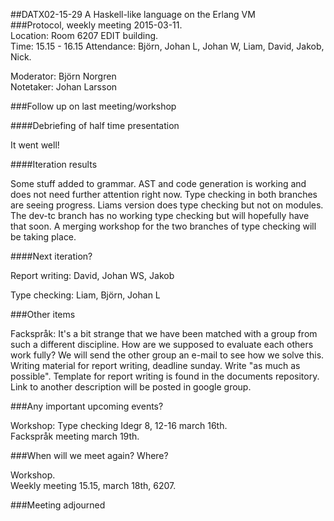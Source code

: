 ##DATX02-15-29 A Haskell-like language on the Erlang VM  
###Protocol, weekly meeting 2015-03-11.  
Location: Room 6207 EDIT building.  
Time: 15.15 - 16.15
Attendance: Björn, Johan L, Johan W, Liam, David, Jakob, Nick.

Moderator: Björn Norgren  
Notetaker: Johan Larsson

###Follow up on last meeting/workshop

####Debriefing of half time presentation

It went well!

####Iteration results
 
Some stuff added to grammar.
AST and code generation is working and does not need further attention right now.
Type checking in both branches are seeing progress. Liams version does type checking but not on modules.
The dev-tc branch has no working type checking but will hopefully have that soon.
A merging workshop for the two branches of type checking will be taking place.


####Next iteration?

Report writing: David, Johan WS, Jakob

Type checking: Liam, Björn, Johan L


###Other items

Fackspråk:
It's a bit strange that we have been matched with a group from such a different discipline. How are we supposed to evaluate each others work fully? We will send the other group an e-mail to see how we solve this.
Writing material for report writing, deadline sunday. Write "as much as possible".
Template for report writing is found in the documents repository. Link to another description will be posted in google group.

###Any important upcoming events?

Workshop: Type checking Idegr 8, 12-16 march 16th.  
Fackspråk meeting march 19th.

###When will we meet again? Where?

Workshop.  
Weekly meeting 15.15, march 18th, 6207.

###Meeting adjourned 

